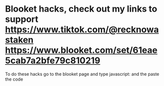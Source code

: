 # Blooket hacks, check out my links to support https://www.tiktok.com/@recknowastaken https://www.blooket.com/set/61eae5cab7a2bfe79c810219
To do these hacks go to the blooket page and type javascript: and the paste the code

